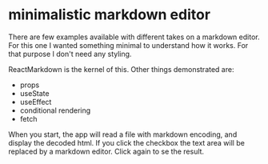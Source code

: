 # minimalistic markdown editor

There are few examples available with different takes on a markdown editor.
For this one I wanted something minimal to understand how it works. For that purpose I don't need any styling.

ReactMarkdown is the kernel of this.
Other things demonstrated are:

- props
- useState
- useEffect
- conditional rendering
- fetch

When you start, the app will read a file with markdown encoding, and display the decoded html.
If you click the checkbox the text area will be replaced by a markdown editor.
Click again to se the result.
